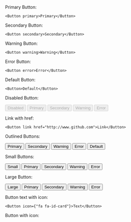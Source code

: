 Primary Button:

	<Button primary>Primary</Button>

Secondary Button:

	<Button secondary>Secondary</Button>

Warning Button:

	<Button warning>Warning</Button>

Error Button:

	<Button error>Error</Button>

Default Button:

    <Button>Default</Button>

Disabled Button:
    <div>
	  <Button disabled>Disabled</Button>
	  <Button disabled primary>Primary</Button>
    <Button disabled secondary>Secondary</Button>
    <Button disabled warning>Warning</Button>
    <Button disabled error>Error</Button> 
    </div>

Link with href:

    <Button link href="http://www.github.com">Link</Button>

Outlined Buttons:
    <div>
    <Button outline primary>Primary</Button>
    <Button outline secondary>Secondary</Button>
    <Button outline warning>Warning</Button>
    <Button outline error>Error</Button>
    <Button outline>Default</Button>
    </div>

Small Buttons:
    <div>
    <Button small>Small</Button>
    <Button small primary>Primary</Button>
    <Button small secondary>Secondary</Button>
    <Button small warning>Warning</Button>
    <Button small error>Error</Button>
    </div>

Large Button:
    <div>
	  <Button large>Large</Button>
	  <Button large primary>Primary</Button>
    <Button large secondary>Secondary</Button>
    <Button large warning>Warning</Button>
    <Button large error>Error</Button>
    </div> 

Button text with icon:

    <Button icon={"fa fa-id-card"}>Text</Button>

Button with icon:

